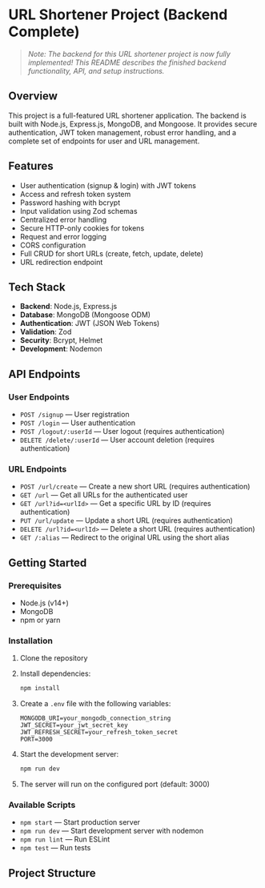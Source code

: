 # URL Shortener Project (Backend Complete)

> _Note: The backend for this URL shortener project is now fully implemented! This README describes the finished backend functionality, API, and setup instructions._

## Overview

This project is a full-featured URL shortener application. The backend is built with Node.js, Express.js, MongoDB, and Mongoose. It provides secure authentication, JWT token management, robust error handling, and a complete set of endpoints for user and URL management.

## Features

- User authentication (signup & login) with JWT tokens
- Access and refresh token system
- Password hashing with bcrypt
- Input validation using Zod schemas
- Centralized error handling
- Secure HTTP-only cookies for tokens
- Request and error logging
- CORS configuration
- Full CRUD for short URLs (create, fetch, update, delete)
- URL redirection endpoint

## Tech Stack

- **Backend**: Node.js, Express.js
- **Database**: MongoDB (Mongoose ODM)
- **Authentication**: JWT (JSON Web Tokens)
- **Validation**: Zod
- **Security**: Bcrypt, Helmet
- **Development**: Nodemon

## API Endpoints

### User Endpoints

- `POST /signup` — User registration
- `POST /login` — User authentication
- `POST /logout/:userId` — User logout (requires authentication)
- `DELETE /delete/:userId` — User account deletion (requires authentication)

### URL Endpoints

- `POST /url/create` — Create a new short URL (requires authentication)
- `GET /url` — Get all URLs for the authenticated user
- `GET /url?id=<urlId>` — Get a specific URL by ID (requires authentication)
- `PUT /url/update` — Update a short URL (requires authentication)
- `DELETE /url?id=<urlId>` — Delete a short URL (requires authentication)
- `GET /:alias` — Redirect to the original URL using the short alias

## Getting Started

### Prerequisites

- Node.js (v14+)
- MongoDB
- npm or yarn

### Installation

1. Clone the repository
2. Install dependencies:

   ```bash
   npm install
   ```

3. Create a `.env` file with the following variables:

   ```
   MONGODB_URI=your_mongodb_connection_string
   JWT_SECRET=your_jwt_secret_key
   JWT_REFRESH_SECRET=your_refresh_token_secret
   PORT=3000
   ```

4. Start the development server:

   ```bash
   npm run dev
   ```

5. The server will run on the configured port (default: 3000)

### Available Scripts

- `npm start` — Start production server
- `npm run dev` — Start development server with nodemon
- `npm run lint` — Run ESLint
- `npm test` — Run tests

## Project Structure
